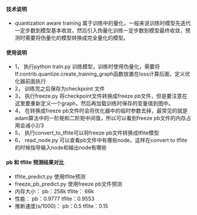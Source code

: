 #### 技术说明
* quantization aware training 属于训练中的量化，一般来说训练时模型先迭代一定步数到模型基本收敛，然后引入伪量化训练一定步数到模型最终收敛，预测时需要将伪量化的模型转换成完全量化的模型。


#### 使用说明

* 1， 执行python train.py 训练模型，训练时使用伪量化，需要将tf.contrib.quantize.create_training_graph函数放置在loss计算后面，定义优化器前面执行
* 2， 训练完之后保存为checkpoint 文件
* 3， 执行freeze.py 将checkpoint文件转换成freeze pb文件，但是要注意在这里要重新定义一个graph，然后再加载训练时保存的变量值到图中。
* 4， 在转换成freeze pb文件时会将优化器中的临时参数去掉，最常见的就是adam算法中的一阶矩和二阶矩中间值，所以可以看到freeze pb文件的内存占用会减小2/3
* 5， 执行convert_to_tflite可以将freeze pb文件转换成tflite模型
* 6， read_node.py 可以查看pb文件中有哪些node，这样在convert to tflite的时候指导输入node和输出node有哪些


#### pb 和 tflite 预测结果对比
* tflite_predict.py 使用tflite预测
* freeze_pb_predict.py 使用freeze pb文件预测
* 内存大小： pb：258k   tflite： 66k
* 性能： pb：0.9777   tflite：0.9553
* 推断速度(s/1000)： pb：0.5   tflite：0.15